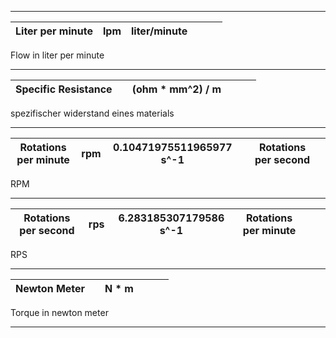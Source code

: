 -------------
| Liter per minute  | lpm | liter/minute |  |  |  | 
|-|-|-|-|-|-|

Flow in liter per minute

-------------
| Specific Resistance | | (ohm * mm^2) / m |  |  |  | 
|-|-|-|-|-|-|

spezifischer widerstand eines materials

-------------
| Rotations per minute | rpm | 0.10471975511965977 s^-1 |  | Rotations per second |  | 
|-|-|-|-|-|-|

RPM

-------------
| Rotations per second | rps | 6.283185307179586 s^-1 | Rotations per minute |  |  | 
|-|-|-|-|-|-|

RPS

-------------
| Newton Meter | | N * m | |  |  | 
|-|-|-|-|-|-|

Torque in newton meter

-------------

